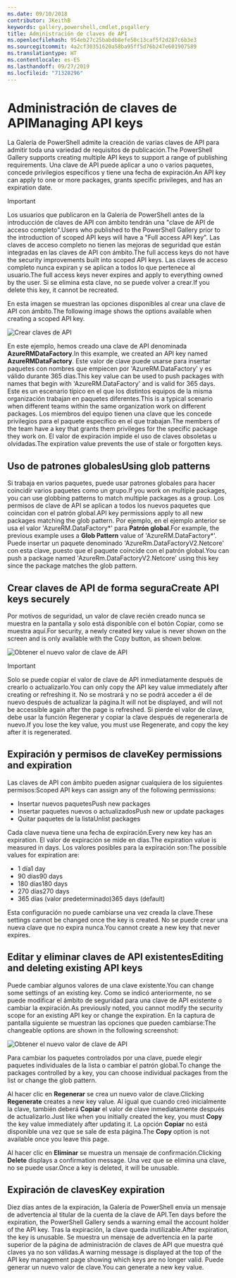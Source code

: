 ```yaml
---
ms.date: 09/10/2018
contributor: JKeithB
keywords: gallery,powershell,cmdlet,psgallery
title: Administración de claves de API
ms.openlocfilehash: 954eb27c25babdb8efe50c13caf5f2d287c6b3e3
ms.sourcegitcommit: 4a2cf30351620a58ba95ff5d76b247e601907589
ms.translationtype: HT
ms.contentlocale: es-ES
ms.lasthandoff: 09/27/2019
ms.locfileid: "71328296"
---
```

# <a name="managing-api-keys"></a><span data-ttu-id="d35ac-103">Administración de claves de API</span><span class="sxs-lookup"><span data-stu-id="d35ac-103">Managing API keys</span></span>

<span data-ttu-id="d35ac-104">La Galería de PowerShell admite la creación de varias claves de API para admitir toda una variedad de requisitos de publicación.</span><span class="sxs-lookup"><span data-stu-id="d35ac-104">The PowerShell Gallery supports creating multiple API keys to support a range of publishing requirements.</span></span> <span data-ttu-id="d35ac-105">Una clave de API puede aplicar a uno o varios paquetes, concede privilegios específicos y tiene una fecha de expiración.</span><span class="sxs-lookup"><span data-stu-id="d35ac-105">An API key can apply to one or more packages, grants specific privileges, and has an expiration date.</span></span>

> [!IMPORTANT]
> <span data-ttu-id="d35ac-106">Los usuarios que publicaron en la Galería de PowerShell antes de la introducción de claves de API con ámbito tendrán una "clave de API de acceso completo".</span><span class="sxs-lookup"><span data-stu-id="d35ac-106">Users who published to the PowerShell Gallery prior to the introduction of scoped API keys will have a "Full access API key".</span></span> <span data-ttu-id="d35ac-107">Las claves de acceso completo no tienen las mejoras de seguridad que están integradas en las claves de API con ámbito.</span><span class="sxs-lookup"><span data-stu-id="d35ac-107">The full access keys do not have the security improvements built into scoped API keys.</span></span> <span data-ttu-id="d35ac-108">Las claves de acceso completo nunca expiran y se aplican a todos lo que pertenece al usuario.</span><span class="sxs-lookup"><span data-stu-id="d35ac-108">The full access keys never expires and apply to everything owned by the user.</span></span> <span data-ttu-id="d35ac-109">Si se elimina esta clave, no se puede volver a crear.</span><span class="sxs-lookup"><span data-stu-id="d35ac-109">If you delete this key, it cannot be recreated.</span></span>

<span data-ttu-id="d35ac-110">En esta imagen se muestran las opciones disponibles al crear una clave de API con ámbito.</span><span class="sxs-lookup"><span data-stu-id="d35ac-110">The following image shows the options available when creating a scoped API key.</span></span>

![Crear claves de API](../../Images/PSGallery_KeyScoped.png)

<span data-ttu-id="d35ac-112">En este ejemplo, hemos creado una clave de API denominada **AzureRMDataFactory**.</span><span class="sxs-lookup"><span data-stu-id="d35ac-112">In this example, we created an API key named **AzureRMDataFactory**.</span></span> <span data-ttu-id="d35ac-113">Este valor de clave puede usarse para insertar paquetes con nombres que empiecen por 'AzureRM.DataFactory' y es válido durante 365 días.</span><span class="sxs-lookup"><span data-stu-id="d35ac-113">This key value can be used to push packages with names that begin with 'AzureRM.DataFactory' and is valid for 365 days.</span></span> <span data-ttu-id="d35ac-114">Este es un escenario típico en el que los distintos equipos de la misma organización trabajan en paquetes diferentes.</span><span class="sxs-lookup"><span data-stu-id="d35ac-114">This is a typical scenario when different teams within the same organization work on different packages.</span></span> <span data-ttu-id="d35ac-115">Los miembros del equipo tienen una clave que les concede privilegios para el paquete específico en el que trabajan.</span><span class="sxs-lookup"><span data-stu-id="d35ac-115">The members of the team have a key that grants them privileges for the specific package they work on.</span></span>
<span data-ttu-id="d35ac-116">El valor de expiración impide el uso de claves obsoletas u olvidadas.</span><span class="sxs-lookup"><span data-stu-id="d35ac-116">The expiration value prevents the use of stale or forgotten keys.</span></span>

## <a name="using-glob-patterns"></a><span data-ttu-id="d35ac-117">Uso de patrones globales</span><span class="sxs-lookup"><span data-stu-id="d35ac-117">Using glob patterns</span></span>

<span data-ttu-id="d35ac-118">Si trabaja en varios paquetes, puede usar patrones globales para hacer coincidir varios paquetes como un grupo.</span><span class="sxs-lookup"><span data-stu-id="d35ac-118">If you work on multiple packages, you can use globbing patterns to match multiple packages as a group.</span></span> <span data-ttu-id="d35ac-119">Los permisos de clave de API se aplican a todos los nuevos paquetes que coincidan con el patrón global.</span><span class="sxs-lookup"><span data-stu-id="d35ac-119">API key permissions apply to all new packages matching the glob pattern.</span></span> <span data-ttu-id="d35ac-120">Por ejemplo, en el ejemplo anterior se usa el valor 'AzureRM.DataFactory\*' para **Patrón global**.</span><span class="sxs-lookup"><span data-stu-id="d35ac-120">For example, the previous example uses a **Glob Pattern** value of 'AzureRM.DataFactory\*'.</span></span> <span data-ttu-id="d35ac-121">Puede insertar un paquete denominado 'AzureRm.DataFactoryV2.Netcore' con esta clave, puesto que el paquete coincide con el patrón global.</span><span class="sxs-lookup"><span data-stu-id="d35ac-121">You can push a package named 'AzureRm.DataFactoryV2.Netcore' using this key since the package matches the glob pattern.</span></span>

## <a name="create-api-keys-securely"></a><span data-ttu-id="d35ac-122">Crear claves de API de forma segura</span><span class="sxs-lookup"><span data-stu-id="d35ac-122">Create API keys securely</span></span>

<span data-ttu-id="d35ac-123">Por motivos de seguridad, un valor de clave recién creado nunca se muestra en la pantalla y solo está disponible con el botón Copiar, como se muestra aquí.</span><span class="sxs-lookup"><span data-stu-id="d35ac-123">For security, a newly created key value is never shown on the screen and is only available with the Copy button, as shown below.</span></span>

![Obtener el nuevo valor de clave de API](../../Images/PSGallery_CopyCreatedKey.png)

> [!IMPORTANT]
> <span data-ttu-id="d35ac-125">Solo se puede copiar el valor de clave de API inmediatamente después de crearlo o actualizarlo.</span><span class="sxs-lookup"><span data-stu-id="d35ac-125">You can only copy the API key value immediately after creating or refreshing it.</span></span> <span data-ttu-id="d35ac-126">No se mostrará y no se podrá acceder a él de nuevo después de actualizar la página.</span><span class="sxs-lookup"><span data-stu-id="d35ac-126">It will not be displayed, and will not be accessible again after the page is refreshed.</span></span> <span data-ttu-id="d35ac-127">Si pierde el valor de clave, debe usar la función Regenerar y copiar la clave después de regenerarla de nuevo.</span><span class="sxs-lookup"><span data-stu-id="d35ac-127">If you lose the key value, you must use Regenerate, and copy the key after it is regenerated.</span></span>

## <a name="key-permissions-and-expiration"></a><span data-ttu-id="d35ac-128">Expiración y permisos de clave</span><span class="sxs-lookup"><span data-stu-id="d35ac-128">Key permissions and expiration</span></span>

<span data-ttu-id="d35ac-129">Las claves de API con ámbito pueden asignar cualquiera de los siguientes permisos:</span><span class="sxs-lookup"><span data-stu-id="d35ac-129">Scoped API keys can assign any of the following permissions:</span></span>

- <span data-ttu-id="d35ac-130">Insertar nuevos paquetes</span><span class="sxs-lookup"><span data-stu-id="d35ac-130">Push new packages</span></span>
- <span data-ttu-id="d35ac-131">Insertar paquetes nuevos o actualizados</span><span class="sxs-lookup"><span data-stu-id="d35ac-131">Push new or update packages</span></span>
- <span data-ttu-id="d35ac-132">Quitar paquetes de la lista</span><span class="sxs-lookup"><span data-stu-id="d35ac-132">Unlist packages</span></span>

<span data-ttu-id="d35ac-133">Cada clave nueva tiene una fecha de expiración.</span><span class="sxs-lookup"><span data-stu-id="d35ac-133">Every new key has an expiration.</span></span> <span data-ttu-id="d35ac-134">El valor de expiración se mide en días.</span><span class="sxs-lookup"><span data-stu-id="d35ac-134">The expiration value is measured in days.</span></span> <span data-ttu-id="d35ac-135">Los valores posibles para la expiración son:</span><span class="sxs-lookup"><span data-stu-id="d35ac-135">The possible values for expiration are:</span></span>

- <span data-ttu-id="d35ac-136">1 día</span><span class="sxs-lookup"><span data-stu-id="d35ac-136">1 day</span></span>
- <span data-ttu-id="d35ac-137">90 días</span><span class="sxs-lookup"><span data-stu-id="d35ac-137">90 days</span></span>
- <span data-ttu-id="d35ac-138">180 días</span><span class="sxs-lookup"><span data-stu-id="d35ac-138">180 days</span></span>
- <span data-ttu-id="d35ac-139">270 días</span><span class="sxs-lookup"><span data-stu-id="d35ac-139">270 days</span></span>
- <span data-ttu-id="d35ac-140">365 días (valor predeterminado)</span><span class="sxs-lookup"><span data-stu-id="d35ac-140">365 days (default)</span></span>

<span data-ttu-id="d35ac-141">Esta configuración no puede cambiarse una vez creada la clave.</span><span class="sxs-lookup"><span data-stu-id="d35ac-141">These settings cannot be changed once the key is created.</span></span> <span data-ttu-id="d35ac-142">No se puede crear una nueva clave que no expira nunca.</span><span class="sxs-lookup"><span data-stu-id="d35ac-142">You cannot create a new key that never expires.</span></span>

## <a name="editing-and-deleting-existing-api-keys"></a><span data-ttu-id="d35ac-143">Editar y eliminar claves de API existentes</span><span class="sxs-lookup"><span data-stu-id="d35ac-143">Editing and deleting existing API keys</span></span>

<span data-ttu-id="d35ac-144">Puede cambiar algunos valores de una clave existente.</span><span class="sxs-lookup"><span data-stu-id="d35ac-144">You can change some settings of an existing key.</span></span> <span data-ttu-id="d35ac-145">Como se indicó anteriormente, no se puede modificar el ámbito de seguridad para una clave de API existente o cambiar la expiración.</span><span class="sxs-lookup"><span data-stu-id="d35ac-145">As previously noted, you cannot modify the security scope for an existing API key or change the expiration.</span></span> <span data-ttu-id="d35ac-146">En la captura de pantalla siguiente se muestran las opciones que pueden cambiarse:</span><span class="sxs-lookup"><span data-stu-id="d35ac-146">The changeable options are shown in the following screenshot:</span></span>

![Obtener el nuevo valor de clave de API](../../Images/PSGallery_EditAPIKey.png)

<span data-ttu-id="d35ac-148">Para cambiar los paquetes controlados por una clave, puede elegir paquetes individuales de la lista o cambiar el patrón global.</span><span class="sxs-lookup"><span data-stu-id="d35ac-148">To change the packages controlled by a key, you can choose individual packages from the list or change the glob pattern.</span></span>

<span data-ttu-id="d35ac-149">Al hacer clic en **Regenerar** se crea un nuevo valor de clave.</span><span class="sxs-lookup"><span data-stu-id="d35ac-149">Clicking **Regenerate** creates a new key value.</span></span> <span data-ttu-id="d35ac-150">Al igual que cuando creó inicialmente la clave, también deberá **Copiar** el valor de clave inmediatamente después de actualizarlo.</span><span class="sxs-lookup"><span data-stu-id="d35ac-150">Just like when you initially created the key, you must **Copy** the key value immediately after updating it.</span></span> <span data-ttu-id="d35ac-151">La opción **Copiar** no está disponible una vez que se sale de esta página.</span><span class="sxs-lookup"><span data-stu-id="d35ac-151">The **Copy** option is not available once you leave this page.</span></span>

<span data-ttu-id="d35ac-152">Al hacer clic en **Eliminar** se muestra un mensaje de confirmación.</span><span class="sxs-lookup"><span data-stu-id="d35ac-152">Clicking **Delete** displays a confirmation message.</span></span> <span data-ttu-id="d35ac-153">Una vez que se elimina una clave, no se puede usar.</span><span class="sxs-lookup"><span data-stu-id="d35ac-153">Once a key is deleted, it will be unusable.</span></span>

## <a name="key-expiration"></a><span data-ttu-id="d35ac-154">Expiración de claves</span><span class="sxs-lookup"><span data-stu-id="d35ac-154">Key expiration</span></span>

<span data-ttu-id="d35ac-155">Diez días antes de la expiración, la Galería de PowerShell envía un mensaje de advertencia al titular de la cuenta de la clave de API.</span><span class="sxs-lookup"><span data-stu-id="d35ac-155">Ten days before the expiration, the PowerShell Gallery sends a warning email the account holder of the API key.</span></span> <span data-ttu-id="d35ac-156">Tras la expiración, la clave queda inutilizable.</span><span class="sxs-lookup"><span data-stu-id="d35ac-156">After expiration, the key is unusable.</span></span> <span data-ttu-id="d35ac-157">Se muestra un mensaje de advertencia en la parte superior de la página de administración de claves de API que muestra qué claves ya no son válidas.</span><span class="sxs-lookup"><span data-stu-id="d35ac-157">A warning message is displayed at the top of the API key management page showing which keys are no longer valid.</span></span> <span data-ttu-id="d35ac-158">Puede generar un nuevo valor de clave.</span><span class="sxs-lookup"><span data-stu-id="d35ac-158">You can generate a new key value.</span></span>
